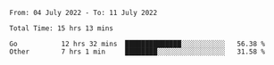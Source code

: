 <!--START_SECTION:waka-->

```text
From: 04 July 2022 - To: 11 July 2022

Total Time: 15 hrs 13 mins

Go           12 hrs 32 mins  ██████████████░░░░░░░░░░░   56.38 %
Other        7 hrs 1 min     ████████░░░░░░░░░░░░░░░░░   31.58 %
```

<!--END_SECTION:waka-->